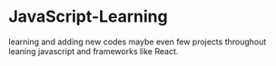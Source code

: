 # JavaScript-Learning
learning and adding new codes maybe even few projects throughout leaning javascript and frameworks like React.
